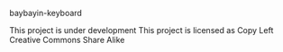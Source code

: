 baybayin-keyboard

This project is under development
This project is licensed as Copy Left Creative Commons Share Alike